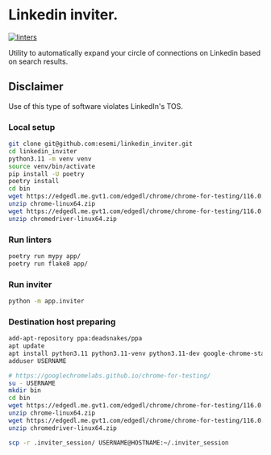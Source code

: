 Linkedin inviter.
========
[![linters](https://github.com/esemi/linkedin_inviter/actions/workflows/linters.yml/badge.svg?branch=master)](https://github.com/esemi/linkedin_inviter/actions/workflows/linters.yml)


Utility to automatically expand your circle of connections on Linkedin based on search results.

## Disclaimer
Use of this type of software violates LinkedIn's TOS.


### Local setup
```bash
git clone git@github.com:esemi/linkedin_inviter.git
cd linkedin_inviter
python3.11 -m venv venv
source venv/bin/activate
pip install -U poetry
poetry install
cd bin
wget https://edgedl.me.gvt1.com/edgedl/chrome/chrome-for-testing/116.0.5845.96/linux64/chrome-linux64.zip
unzip chrome-linux64.zip
wget https://edgedl.me.gvt1.com/edgedl/chrome/chrome-for-testing/116.0.5845.96/linux64/chromedriver-linux64.zip
unzip chromedriver-linux64.zip
```

### Run linters
```bash
poetry run mypy app/
poetry run flake8 app/
```

### Run inviter
```bash
python -m app.inviter
```


### Destination host preparing
```bash
add-apt-repository ppa:deadsnakes/ppa
apt update
apt install python3.11 python3.11-venv python3.11-dev google-chrome-stable
adduser USERNAME

# https://googlechromelabs.github.io/chrome-for-testing/
su - USERNAME
mkdir bin
cd bin
wget https://edgedl.me.gvt1.com/edgedl/chrome/chrome-for-testing/116.0.5845.96/linux64/chrome-linux64.zip
unzip chrome-linux64.zip
wget https://edgedl.me.gvt1.com/edgedl/chrome/chrome-for-testing/116.0.5845.96/linux64/chromedriver-linux64.zip
unzip chromedriver-linux64.zip

scp -r .inviter_session/ USERNAME@HOSTNAME:~/.inviter_session 
```